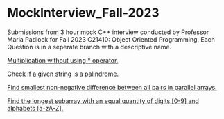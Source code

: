 # MockInterview_Fall-2023
Submissions from 3 hour mock C++ interview conducted by Professor Maria Padlock for Fall 2023 C21410: Object Oriented Programming.
Each Question is in a seperate branch with a descriptive name.

[Multiplication without using * operator.](https://github.com/IMGradeE/MockInterview_Fall-2023/tree/Q1_No_Star_multiplication)

[Check if a given string is a palindrome.](https://github.com/IMGradeE/MockInterview_Fall-2023/tree/Q2_Check_Palindrome)

[Find smallest non-negative difference between all pairs in parallel arrays.](https://github.com/IMGradeE/MockInterview_Fall-2023/tree/Q3_ArrayDifference)

[Find the longest subarray with an equal quantity of digits [0-9] and alphabets [a-zA-Z].](https://github.com/IMGradeE/MockInterview_Fall-2023/tree/Q4_FindLongestSubArr)
